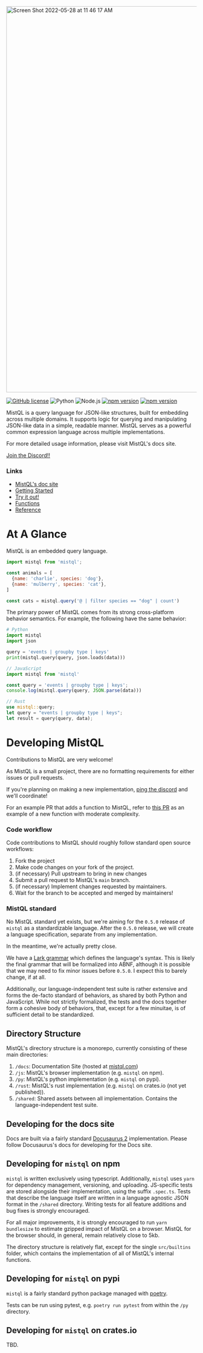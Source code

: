 <img width="1022" alt="Screen Shot 2022-05-28 at 11 46 17 AM" src="https://user-images.githubusercontent.com/1979887/170838934-0553c383-d517-4158-8d29-589cd089ec28.png">

[![GitHub license](https://img.shields.io/badge/license-MIT-blue.svg)](https://github.com/evinism/mistql/blob/main/LICENSE)
![Python](https://github.com/evinism/mistql/actions/workflows/python.yml/badge.svg)
![Node.js](https://github.com/evinism/mistql/actions/workflows/node.js.yml/badge.svg)
[![npm version](https://img.shields.io/npm/v/mistql.svg?style=flat)](https://www.npmjs.com/package/mistql)
[![npm version](https://img.shields.io/pypi/v/mistql.svg?style=flat)](https://pypi.org/project/mistql/)

MistQL is a query language for JSON-like structures, built for embedding across multiple domains. It supports
logic for querying and manipulating JSON-like data in a simple, readable manner. MistQL serves as a powerful
common expression language across multiple implementations.

For more detailed usage information, please visit MistQL's docs site.

[Join the Discord!!](https://discord.gg/YupxqvE5Jk)

### Links

- [MistQL's doc site](https://www.mistql.com/)
- [Getting Started](https://www.mistql.com/docs/intro)
- [Try it out!](https://www.mistql.com/tryitout)
- [Functions](https://www.mistql.com/docs/reference/functions)
- [Reference](https://www.mistql.com/docs/reference/overview)

# At A Glance

MistQL is an embedded query language.

```js
import mistql from 'mistql';

const animals = [
  {name: 'charlie', species: 'dog'},
  {name: 'mulberry', species: 'cat'},
]

const cats = mistql.query('@ | filter species == "dog" | count')
```

The primary power of MistQL comes from its strong cross-platform behavior semantics. For example, the following have the same behavior:

```py
# Python
import mistql
import json

query = 'events | groupby type | keys'
print(mistql.query(query, json.loads(data)))
```

```js
// JavaScript
import mistql from 'mistql'

const query = 'events | groupby type | keys';
console.log(mistql.query(query, JSON.parse(data)))
```

```rust
// Rust
use mistql::query;
let query = "events | groupby type | keys";
let result = query(query, data);
```

# Developing MistQL

Contributions to MistQL are very welcome!

As MistQL is a small project, there are no formatting requirements for either issues or pull requests.

If you're planning on making a new implementation, [ping the discord](https://discord.gg/YupxqvE5Jk) and we'll coordinate!

For an example PR that adds a function to MistQL, refer to [this PR](https://github.com/evinism/mistql/pull/175) as an example of a new function with moderate complexity.

### Code workflow

Code contributions to MistQL should roughly follow standard open source workflows:

1. Fork the project
2. Make code changes on your fork of the project.
3. (if necessary) Pull upstream to bring in new changes
4. Submit a pull request to MistQL's `main` branch.
5. (if necessary) Implement changes requested by maintainers.
6. Wait for the branch to be accepted and merged by maintainers!

### MistQL standard

No MistQL standard yet exists, but we're aiming for the `0.5.0` release of `mistql` as a standardizable language. After the `0.5.0` release, we will create a language specification, separate from any implementation.

In the meantime, we're actually pretty close.

We have a [Lark grammar](https://github.com/evinism/mistql/blob/main/py/mistql/grammar.lark)
which defines the language's syntax. This is likely the final grammar that will be formalized
into ABNF, although it is possible that we may need to fix minor issues before `0.5.0`. I
expect this to barely change, if at all.

Additionally, our language-independent test suite is rather extensive and forms the de-facto
standard of behaviors, as shared by both Python and JavaScript. While not strictly formalized,
the tests and the docs together form a cohesive body of behaviors, that, except for a few
minuitae, is of sufficient detail to be standardized.

## Directory Structure

MistQL's directory structure is a monorepo, currently consisting of these main directories:

1. `/docs`: Documentation Site (hosted at [mistql.com](https://www.mistql.com/))
2. `/js`: MistQL's browser implementation (e.g. `mistql` on npm).
3. `/py`: MistQL's python implementation (e.g. `mistql` on pypi).
4. `/rust`: MistQL's rust implementation (e.g. `mistql` on crates.io (not yet published)).
5. `/shared`: Shared assets between all implementation. Contains the language-independent test suite.

## Developing for the docs site

Docs are built via a fairly standard [Docusaurus 2](https://docusaurus.io/) implementation. Please follow Docusaurus's docs for developing for the Docs site.

## Developing for `mistql` on npm

`mistql` is written exclusively using typescript. Additionally, `mistql` uses `yarn` for dependency management, versioning, and uploading. JS-specific tests are stored alongside their implementation, using the suffix `.spec.ts`. Tests that describe the language itself are written in a language agnostic JSON format in the `/shared` directory. Writing tests for all feature additions and bug fixes is strongly encouraged.

For all major improvements, it is strongly encouraged to run `yarn bundlesize` to estimate gzipped impact of MistQL on a browser. MistQL for the browser should, in general, remain relatively close to 5kb.

The directory structure is relatively flat, except for the single `src/builtins` folder, which contains the implementation of all of MistQL's internal functions.

## Developing for `mistql` on pypi

`mistql` is a fairly standard python package managed with [poetry](https://python-poetry.org/).

Tests can be run using pytest, e.g. `poetry run pytest` from within the `/py` directory.

## Developing for `mistql` on crates.io

TBD.
